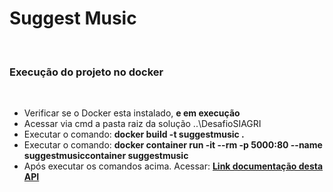  <h1>Suggest Music</h1>
<br/>
  <h3>Execução do projeto no docker</h3>
  <br/>
    <ul>
      <li>
        Verificar se o Docker esta instalado, <strong>e em execução</strong>
      </li>
      <li>
        Acessar via cmd a pasta raiz da solução ..\DesafioSIAGRI
      </li>
      <li>
        Executar o comando: <strong>docker build -t suggestmusic .</strong>
      </li>
      <li>
        Executar o comando:
        <strong>docker container run -it --rm -p 5000:80 --name
          suggestmusiccontainer suggestmusic
        </strong>
      </li>
      <li>
        Após executar os comandos acima. Acessar:
        <strong>
          <a href="http://localhost:5000/swagger">
            Link documentação desta API
          </a>
        </strong>
      </li>
    </ul>
